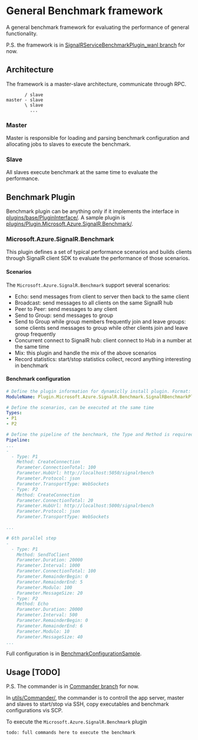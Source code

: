 # General Benchmark framework

A general benchmark framework for evaluating the performance of general functionality. 

P.S. the framework is in [SignalRServiceBenchmarkPlugin_wanl branch](https://github.com/Azure/azure-signalr-bench/tree/SignalRServiceBenchmarkPlugin_wanl/SignalRServiceBenchmarkPlugin) for now.

## Architecture

The framework is a master-slave architecture, communicate through RPC.
```
       / slave 
master - slave
       \ slave
         ...
```
### Master
Master is responsible for loading and parsing benchmark configuration and allocating jobs to slaves to execute the benchmark.

### Slave
All slaves execute benchmark at the same time to evaluate the performance.

## Benchmark Plugin

Benchmark plugin can be anything only if it implements the interface in [plugins/base/PluginInterface/](https://github.com/Azure/azure-signalr-bench/tree/SignalRServiceBenchmarkPlugin_wanl/SignalRServiceBenchmarkPlugin/plugins/base/PluginInterface). A sample plugin is [plugins/Plugin.Microsoft.Azure.SignalR.Benchmark/](https://github.com/Azure/azure-signalr-bench/tree/SignalRServiceBenchmarkPlugin_wanl/SignalRServiceBenchmarkPlugin/plugins/Plugin.Microsoft.Azure.SignalR.Benchmark).

### Microsoft.Azure.SignalR.Benchmark

This plugin defines a set of typical performance scenarios and builds clients through SignalR client SDK to evaluate the performance of those scenarios.


#### Scenarios

The `Microsoft.Azure.SignalR.Benchmark` support several scenarios:

* Echo: send messages from client to server then back to the same client
* Broadcast: send messages to all clients on the same SignalR hub
* Peer to Peer: send messages to any client
* Send to Group: send messages to group
* Send to Group while group members frequently join and leave groups: some clients send messages to group while other clients join and leave group frequently 
* Concurrent connect to SignalR hub: client connect to Hub in a number at the same time
* Mix: this plugin and handle the mix of the above scenarios
* Record statistics: start/stop statistics collect, record anything interesting in benchmark

#### Benchmark configuration
``` yaml
# Define the plugin information for dynamiclly install plugin. Format: {Full class name}, {assembly name} 
ModuleName: Plugin.Microsoft.Azure.SignalR.Benchmark.SignalRBenchmarkPlugin, Plugin.Microsoft.Azure.SignalR.Benchmark

# Define the scenarios, can be executed at the same time
Types:
- P1
- P2

# Define the pipeline of the benchmark, the Type and Method is required. To support mix scenario, in one parallel step, multiple methods can be executed simultaneously
Pipeline:
...
-
  - Type: P1
    Method: CreateConnection
    Parameter.ConnectionTotal: 100
    Parameter.HubUrl: http://localhost:5050/signalrbench
    Parameter.Protocol: json
    Parameter.TransportType: WebSockets
  - Type: P2
    Method: CreateConnection
    Parameter.ConnectionTotal: 20
    Parameter.HubUrl: http://localhost:5000/signalrbench
    Parameter.Protocol: json
    Parameter.TransportType: WebSockets

...

# 6th parallel step
-
  - Type: P1
    Method: SendToClient
    Parameter.Duration: 20000
    Parameter.Interval: 1000
    Parameter.ConnectionTotal: 100
    Parameter.RemainderBegin: 0
    Parameter.RemainderEnd: 5
    Parameter.Modulo: 100
    Parameter.MessageSize: 20
  - Type: P2
    Method: Echo
    Parameter.Duration: 20000
    Parameter.Interval: 500
    Parameter.RemainderBegin: 0
    Parameter.RemainderEnd: 6
    Parameter.Modulo: 10
    Parameter.MessageSize: 40
...
```

Full configuration is in [BenchmarkConfigurationSample](https://github.com/Azure/azure-signalr-bench/blob/SignalRServiceBenchmarkPlugin_wanl/SignalRServiceBenchmarkPlugin/plugins/Plugin.Microsoft.Azure.SignalR.Benchmark/SignalRPlugin/BenchmarkConfigurationSample.yaml).

## Usage [TODO]

P.S. The commander is in [Commander branch](https://github.com/Azure/azure-signalr-bench/tree/Commander/SignalRServiceBenchmarkPlugin) for now.

In [utils/Commander/](https://github.com/Azure/azure-signalr-bench/tree/Commander/SignalRServiceBenchmarkPlugin/utils/Commander), the commander is to controll the app server, master and slaves to start/stop via SSH, copy executables and benchmark configurations vis SCP.

To execute the `Microsoft.Azure.SignalR.Benchmark` plugin

```
todo: full commands here to execute the benchmark
```

